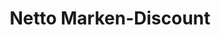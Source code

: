 ---
title: "Netto Marken-Discount"
url: /koenigs-wusterhausen/netto-marken-discount-darwinbogen/
shop: Supermarkt
---